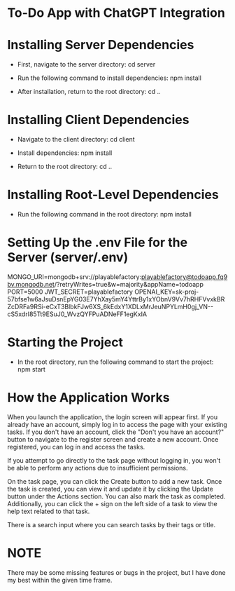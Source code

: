 #  To-Do App with ChatGPT Integration

# Installing Server Dependencies

- First, navigate to the server directory:
cd server

- Run the following command to install dependencies:
npm install

- After installation, return to the root directory:
cd ..

# Installing Client Dependencies

- Navigate to the client directory:
cd client

- Install dependencies:
npm install

- Return to the root directory:
cd ..


# Installing Root-Level Dependencies

- Run the following command in the root directory:
npm install 

# Setting Up the .env File for the Server (server/.env)

MONGO_URI=mongodb+srv://playablefactory:playablefactory@todoapp.fq9bv.mongodb.net/?retryWrites=true&w=majority&appName=todoapp
PORT=5000
JWT_SECRET=playablefactory
OPENAI_KEY=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


# Starting the Project
- In the root directory, run the following command to start the project:
npm start

# How the Application Works
 
 When you launch the application, the login screen will appear first. If you already have an account, simply log in to access the page with your existing tasks. If you don't have an account, click the "Don't you have an account?" button to navigate to the register screen and create a new account. Once registered, you can log in and access the tasks.

If you attempt to go directly to the task page without logging in, you won't be able to perform any actions due to insufficient permissions.

On the task page, you can click the Create button to add a new task. Once the task is created, you can view it and update it by clicking the Update button under the Actions section. You can also mark the task as completed. Additionally, you can click the + sign on the left side of a task to view the help text related to that task.

There is a search input where you can search tasks by their tags or title.

# NOTE #
There may be some missing features or bugs in the project, but I have done my best within the given time frame.


